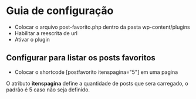 # Guia de configuração

* Colocar o arquivo post-favorito.php dentro da pasta wp-content/plugins
* Habilitar a reescrita de url
* Ativar o plugin

## Configurar para listar os posts favoritos

* Colocar o shortcode [postfavorito itenspagina="5"] em uma pagina 

O atributo **itenspagina** define a quantidade de posts que sera carregado, o padrão é 5 caso não seja definido.
